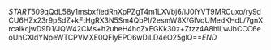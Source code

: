 $START$509qQdL58y1msbxfiedRnXpPZgT4m1LXVbj6/iJ0iYVT9MRCuxo/ry9dCU6HZx23r9pSdZ+kFtHgRX3N5Sm4QbPl/2esmW8X/GlVqUMedKHdL/7gnXrcaIkcjwD9D1/JQW42CMs+h2uheH4hoZxEGKk30z+Ztzz4A8hlLwJbCCC6eoUhCXldYNpeWTCPVMXE0QFlyEPO6wDiLD4eO25glQ==$END$